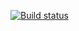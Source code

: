 [![Build status](https://ci.appveyor.com/api/projects/status/oih9dbgvemga2e5u?svg=true)](https://ci.appveyor.com/project/PrekinII/ahj-hw-1)